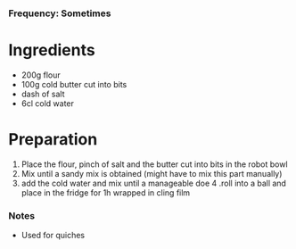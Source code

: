 ### Frequency: Sometimes

# Ingredients
* 200g flour 
* 100g cold butter cut into bits 
* dash of salt 
* 6cl cold water 

# Preparation
1. Place the flour, pinch of salt and the butter cut into bits in the robot bowl 
2. Mix until a sandy mix is obtained (might have to mix this part manually) 
3. add the cold water and mix until a manageable doe 
4 .roll into a ball and place in the fridge for 1h wrapped in cling film 

### Notes
* Used for quiches 
